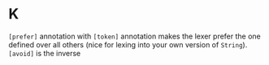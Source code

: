 # K #

`[prefer]` annotation with `[token]` annotation makes the lexer prefer the one
defined over all others (nice for lexing into your own version of `String`).
`[avoid]` is the inverse


